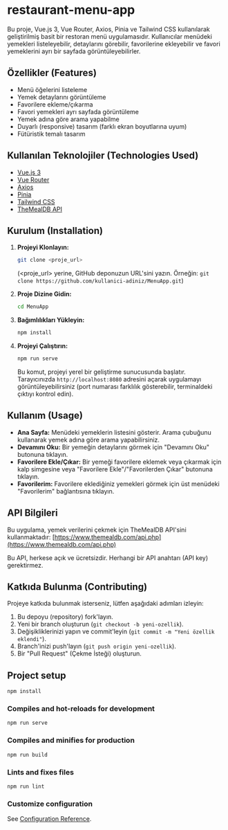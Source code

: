 # restaurant-menu-app



Bu proje, Vue.js 3, Vue Router, Axios, Pinia ve Tailwind CSS kullanılarak geliştirilmiş basit bir restoran menü uygulamasıdır. Kullanıcılar menüdeki yemekleri listeleyebilir, detaylarını görebilir, favorilerine ekleyebilir ve favori yemeklerini ayrı bir sayfada görüntüleyebilirler.



## Özellikler (Features)

*   Menü öğelerini listeleme
*   Yemek detaylarını görüntüleme
*   Favorilere ekleme/çıkarma
*   Favori yemekleri ayrı sayfada görüntüleme
*   Yemek adına göre arama yapabilme
*   Duyarlı (responsive) tasarım (farklı ekran boyutlarına uyum)
*   Fütüristik temalı tasarım

## Kullanılan Teknolojiler (Technologies Used)

*   [Vue.js 3](https://v3.vuejs.org/)
*   [Vue Router](https://router.vuejs.org/)
*   [Axios](https://axios-http.com/)
*   [Pinia](https://pinia.vuejs.org/)
*   [Tailwind CSS](https://tailwindcss.com/)
*   [TheMealDB API](https://www.themealdb.com/api.php)

## Kurulum (Installation)

1.  **Projeyi Klonlayın:**

    ```bash
    git clone <proje_url>
    ```
     (<proje_url> yerine, GitHub deponuzun URL'sini yazın. Örneğin: `git clone https://github.com/kullanici-adiniz/MenuApp.git`)

2.  **Proje Dizine Gidin:**

    ```bash
    cd MenuApp  
    ```

3.  **Bağımlılıkları Yükleyin:**

    ```bash
    npm install
    ```

4.  **Projeyi Çalıştırın:**

    ```bash
    npm run serve
    ```

    Bu komut, projeyi yerel bir geliştirme sunucusunda başlatır. Tarayıcınızda `http://localhost:8080` adresini açarak uygulamayı görüntüleyebilirsiniz (port numarası farklılık gösterebilir, terminaldeki çıktıyı kontrol edin).

## Kullanım (Usage)

*   **Ana Sayfa:** Menüdeki yemeklerin listesini gösterir. Arama çubuğunu kullanarak yemek adına göre arama yapabilirsiniz.
*   **Devamını Oku:** Bir yemeğin detaylarını görmek için "Devamını Oku" butonuna tıklayın.
*   **Favorilere Ekle/Çıkar:** Bir yemeği favorilere eklemek veya çıkarmak için kalp simgesine veya "Favorilere Ekle"/"Favorilerden Çıkar" butonuna tıklayın.
*   **Favorilerim:** Favorilere eklediğiniz yemekleri görmek için üst menüdeki "Favorilerim" bağlantısına tıklayın.

## API Bilgileri

Bu uygulama, yemek verilerini çekmek için TheMealDB API'sini kullanmaktadır: [https://www.themealdb.com/api.php](https://www.themealdb.com/api.php)

Bu API, herkese açık ve ücretsizdir. Herhangi bir API anahtarı (API key) gerektirmez.

## Katkıda Bulunma (Contributing)

Projeye katkıda bulunmak isterseniz, lütfen aşağıdaki adımları izleyin:

1.  Bu depoyu (repository) fork'layın.
2.  Yeni bir branch oluşturun (`git checkout -b yeni-ozellik`).
3.  Değişikliklerinizi yapın ve commit'leyin (`git commit -m "Yeni özellik eklendi"`).
4.  Branch'inizi push'layın (`git push origin yeni-ozellik`).
5.  Bir "Pull Request" (Çekme İsteği) oluşturun.

## Project setup
```
npm install
```

### Compiles and hot-reloads for development
```
npm run serve
```

### Compiles and minifies for production
```
npm run build
```

### Lints and fixes files
```
npm run lint
```

### Customize configuration
See [Configuration Reference](https://cli.vuejs.org/config/).
